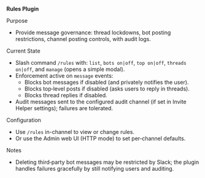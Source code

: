 **Rules Plugin**

Purpose
- Provide message governance: thread lockdowns, bot posting restrictions, channel posting controls, with audit logs.

Current State
- Slash command `/rules` with: `list`, `bots on|off`, `top on|off`, `threads on|off`, and `manage` (opens a simple modal).
- Enforcement active on `message` events:
  - Blocks bot messages if disabled (and privately notifies the user).
  - Blocks top‑level posts if disabled (asks users to reply in threads).
  - Blocks thread replies if disabled.
- Audit messages sent to the configured audit channel (if set in Invite Helper settings); failures are tolerated.

Configuration
- Use `/rules` in-channel to view or change rules.
- Or use the Admin web UI (HTTP mode) to set per‑channel defaults.

Notes
- Deleting third‑party bot messages may be restricted by Slack; the plugin handles failures gracefully by still notifying users and auditing.
